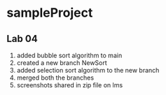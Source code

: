# sampleProject

## Lab 04

1. added bubble sort algorithm to main
2. created a new branch NewSort
3. added selection sort algorithm to the new branch
4. merged both the branches
5. screenshots shared in zip file on lms
